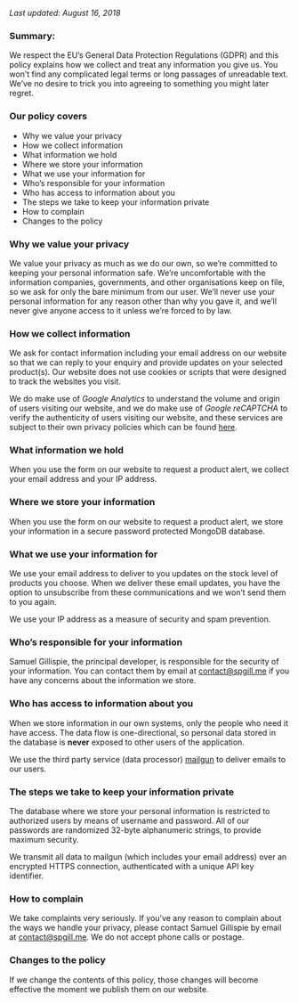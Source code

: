 _Last updated: August 16, 2018_

### Summary:
We respect the EU’s General Data Protection Regulations (GDPR) and this policy explains how we collect and treat any information you give us. You won’t find any complicated legal terms or long passages of unreadable text. We’ve no desire to trick you into agreeing to something you might later regret.

### Our policy covers
- Why we value your privacy
- How we collect information
- What information we hold
- Where we store your information
- What we use your information for
- Who’s responsible for your information
- Who has access to information about you
- The steps we take to keep your information private
- How to complain
- Changes to the policy

### Why we value your privacy
We value your privacy as much as we do our own, so we’re committed to keeping your personal information safe. We’re uncomfortable with the information companies, governments, and other organisations keep on file, so we ask for only the bare minimum from our user. We’ll never use your personal information for any reason other than why you gave it, and we’ll never give anyone access to it unless we’re forced to by law.

### How we collect information
We ask for contact information including your email address on our website so that we can reply to your enquiry and provide updates on your selected product(s). Our website does not use cookies or scripts that were designed to track the websites you visit.

We do make use of _Google Analytics_ to understand the volume and origin of users visiting our website,
and we do make use of _Google reCAPTCHA_ to verify the authenticity of users visiting our website, and
these services are subject to their own privacy policies which can be found [here](https://policies.google.com/privacy?hl=en).

### What information we hold
When you use the form on our website to request a product alert, we collect your email address and your IP address.

### Where we store your information
When you use the form on our website to request a product alert, we store your information in a secure password protected MongoDB database.

### What we use your information for
We use your email address to deliver to you updates on the stock level of products you choose. When we deliver these email updates, you have the option to unsubscribe from these communications and we won’t send them to you again.

We use your IP address as a measure of security and spam prevention.

### Who’s responsible for your information
Samuel Gillispie, the principal developer, is responsible for the security of your information. You can contact them by email at [contact@spgill.me](mailto:contact@spgill.me) if you have any concerns about the information we store.

### Who has access to information about you
When we store information in our own systems, only the people who need it have access. The data flow is one-directional, so personal data stored in the database is __never__ exposed to other users of the application.

We use the third party service (data processor) [mailgun](https://www.mailgun.com/) to deliver emails to our users.

### The steps we take to keep your information private
The database where we store your personal information is restricted to authorized users by means of username and password. All of our passwords are randomized 32-byte alphanumeric strings, to provide maximum security.

We transmit all data to mailgun (which includes your email address) over an encrypted HTTPS connection, authenticated with a unique API key identifier.

### How to complain
We take complaints very seriously. If you’ve any reason to complain about the ways we handle your privacy, please contact Samuel Gillispie by email at [contact@spgill.me](mailto:contact@spgill.me). We do not accept phone calls or postage.

### Changes to the policy
If we change the contents of this policy, those changes will become effective the moment we publish them on our website.

